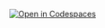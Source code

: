 [![Open in Codespaces](https://classroom.github.com/assets/launch-codespace-2972f46106e565e64193e422d61a12cf1da4916b45550586e14ef0a7c637dd04.svg)](https://classroom.github.com/open-in-codespaces?assignment_repo_id=16763070)

